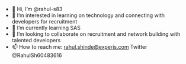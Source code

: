 - 👋 Hi, I’m @rahul-s83
- 👀 I’m interested in learning on technology and connecting with developers for recruitment
- 🌱 I’m currently learning SAS
- 💞️ I’m looking to collaborate on recruitment and network building with talented developers
- 📫 How to reach me: rahul.shinde@experis.com
Twitter @RahulSh60483616

<!---
rahul-s83/rahul-s83 is a ✨ special ✨ repository because its `README.md` (this file) appears on your GitHub profile.
You can click the Preview link to take a look at your changes.
--->
